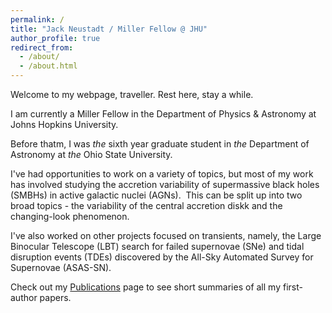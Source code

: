 ```yaml
---
permalink: /
title: "Jack Neustadt / Miller Fellow @ JHU"
author_profile: true
redirect_from: 
  - /about/
  - /about.html
---
```


Welcome to my webpage, traveller.  Rest here, stay a while.

I am currently a Miller Fellow in the Department of Physics & Astronomy at Johns Hopkins University.  

Before thatm, I was _the_ sixth year graduate student in _the_ Department of Astronomy at _the_ Ohio State University.  

I've had opportunities to work on a variety of topics, but most of my work has involved studying the accretion variability of supermassive black holes (SMBHs) in active galactic nuclei (AGNs).  This can be split up into two broad topics - the variability of the central accretion diskk and the changing-look phenomenon.  

I've also worked on other projects focused on transients, namely, the Large Binocular Telescope (LBT) search for failed supernovae (SNe) and tidal disruption events (TDEs) discovered by the All-Sky Automated Survey for Supernovae (ASAS-SN). 

Check out my <a href="https://jackneustadt.github.io/publications/">Publications</a> page to see short summaries of all my first-author papers.  
